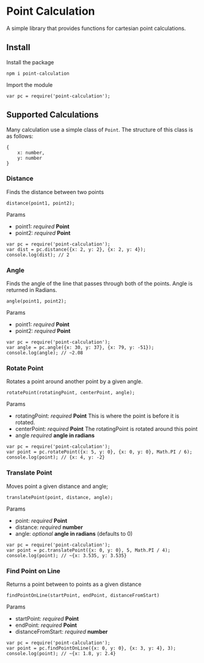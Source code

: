 # Point Calculation

A simple library that provides functions for cartesian point calculations.

## Install
Install the package
```
npm i point-calculation
```

Import the module
```
var pc = require('point-calculation');
```

## Supported Calculations

Many calculation use a simple class of `Point`. The structure of this class is as follows:
```
{
    x: number,
    y: number
}
```

### Distance
Finds the distance between two points

`distance(point1, point2);`

Params
* point1: *required* __Point__
* point2: *required* __Point__

```
var pc = require('point-calculation');
var dist = pc.distance({x: 2, y: 2}, {x: 2, y: 4});
console.log(dist); // 2
```

### Angle
Finds the angle of the line that passes through both of the points. Angle is returned in Radians.

`angle(point1, point2);`

Params
* point1: *required* __Point__
* point2: *required* __Point__

```
var pc = require('point-calculation');
var angle = pc.angle({x: 30, y: 37}, {x: 79, y: -51});
console.log(angle); // ~2.08
```

### Rotate Point
Rotates a point around another point by a given angle.

`rotatePoint(rotatingPoint, centerPoint, angle);`

Params
* rotatingPoint: *required* __Point__ This is where the point is before it is rotated.
* centerPoint: *required* __Point__ The rotatingPoint is rotated around this point
* angle *required* __angle in radians__ 

```
var pc = require('point-calculation');
var point = pc.rotatePoint({x: 5, y: 0}, {x: 0, y: 0}, Math.PI / 6);
console.log(point); // {x: 4, y: -2}
```

### Translate Point
Moves point a given distance and angle;

`translatePoint(point, distance, angle);`

Params
* point: *required* __Point__ 
* distance: *required* __number__
* angle: *optional* __angle in radians__ (defaults to 0)

```
var pc = require('point-calculation');
var point = pc.translatePoint({x: 0, y: 0}, 5, Math.PI / 4);
console.log(point); // ~{x: 3.535, y: 3.535}
```

### Find Point on Line
Returns a point between to points as a given distance

`findPointOnLine(startPoint, endPoint, distanceFromStart)`

Params
* startPoint: *required* __Point__
* endPoint: *required* __Point__
* distanceFromStart: *required* __number__

```
var pc = require('point-calculation');
var point = pc.findPointOnLine({x: 0, y: 0}, {x: 3, y: 4}, 3);
console.log(point); // ~{x: 1.8, y: 2.4}
```
